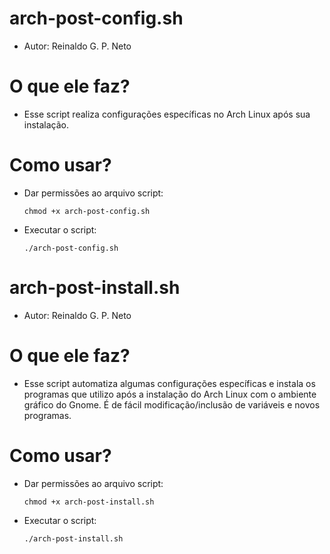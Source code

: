 # arch-post-config.sh

* Autor: Reinaldo G. P. Neto

# O que ele faz?
  * Esse script realiza configurações específicas no Arch Linux após sua instalação.

# Como usar?
  * Dar permissões ao arquivo script:

        chmod +x arch-post-config.sh

  * Executar o script:
 
        ./arch-post-config.sh

# arch-post-install.sh

* Autor: Reinaldo G. P. Neto

# O que ele faz?
  * Esse script automatiza algumas configurações específicas e instala os programas que utilizo após a instalação do Arch Linux com o ambiente gráfico do Gnome. É de fácil modificação/inclusão de variáveis e novos programas.

# Como usar?
  * Dar permissões ao arquivo script:

        chmod +x arch-post-install.sh

  * Executar o script:
 
        ./arch-post-install.sh
